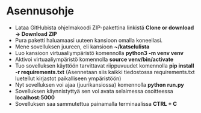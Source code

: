 # Asennusohje

* Lataa GitHubista ohjelmakoodi ZIP-pakettina linkistä **Clone or download -> Download ZIP**
* Pura paketti haluamaasi uuteen kansioon omalla koneellasi.
* Mene sovelluksen juureen, eli kansioon **~/katselulista**
* Luo kansioon virtuaaliympäristö komennolla **python3 -m venv venv**
* Aktivoi virtuaaliympäristö komennolla **source venv/bin/activate**
* Tuo sovelluksen käyttöön tarvittavat riippuvuudet komennolla **pip install -r requirements.txt**
(Asennetaan siis kaikki tiedostossa requirements.txt luetellut kirjastot paikalliseen ympäristöön)
* Nyt sovelluksen voi ajaa (juurikansiossa) komennolla **python run.py**
* Sovelluksen käynnistyttyä sen voi avata selaimessa osoitteessa **localhost:5000**
* Sovelluksen saa sammutettua painamalla terminaalissa **CTRL + C**
